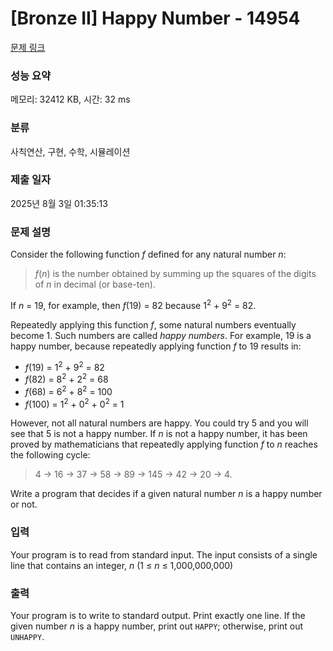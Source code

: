 # [Bronze II] Happy Number - 14954 

[문제 링크](https://www.acmicpc.net/problem/14954) 

### 성능 요약

메모리: 32412 KB, 시간: 32 ms

### 분류

사칙연산, 구현, 수학, 시뮬레이션

### 제출 일자

2025년 8월 3일 01:35:13

### 문제 설명

<p>Consider the following function <em>f</em> defined for any natural number <em>n</em>:</p>

<blockquote>
<p><em>f</em>(<em>n</em>) is the number obtained by summing up the squares of the digits of <em>n</em> in decimal (or base-ten).</p>
</blockquote>

<p>If <em>n</em> = 19, for example, then <em>f</em>(19) = 82 because 1<sup>2</sup> + 9<sup>2</sup> = 82.</p>

<p>Repeatedly applying this function <em>f</em>, some natural numbers eventually become 1. Such numbers are called <em>happy</em> <em>numbers</em>. For example, 19 is a happy number, because repeatedly applying function <em>f</em> to 19 results in:</p>

<ul>
	<li><em>f</em>(19) = 1<sup>2</sup> + 9<sup>2</sup> = 82</li>
	<li><em>f</em>(82) = 8<sup>2</sup> + 2<sup>2</sup> = 68</li>
	<li><em>f</em>(68) = 6<sup>2</sup> + 8<sup>2</sup> = 100</li>
	<li><em>f</em>(100) = 1<sup>2</sup> + 0<sup>2</sup> + 0<sup>2</sup> = 1</li>
</ul>

<p>However, not all natural numbers are happy. You could try 5 and you will see that 5 is not a happy number. If <em>n</em> is not a happy number, it has been proved by mathematicians that repeatedly applying function <em>f</em> to <em>n</em> reaches the following cycle:</p>

<blockquote>
<p>4 → 16 → 37 → 58 → 89 → 145 → 42 → 20 → 4.</p>
</blockquote>

<p>Write a program that decides if a given natural number <em>n</em> is a happy number or not.</p>

### 입력 

 <p>Your program is to read from standard input. The input consists of a single line that contains an integer, <em>n</em> (1 ≤ <em>n</em> ≤ 1,000,000,000)</p>

### 출력 

 <p>Your program is to write to standard output. Print exactly one line. If the given number <em>n</em> is a happy number, print out <code>HAPPY</code>; otherwise, print out <code>UNHAPPY</code>.</p>

